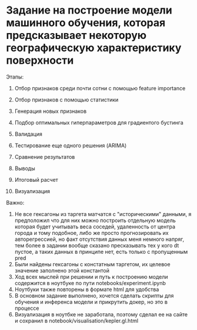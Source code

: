 <h1> Задание на построение модели машинного обучения, которая предсказывает некоторую географическую характеристику поверхности</h1>
Этапы:

1. Отбор признаков среди почти сотни с помощью feature importance

2. Отбор признаков с помощью статистики
3. Генерация новых признаков
4. Подбор оптимальных гиперпараметров для градиентого бустинга
5. Валидация 
6. Тестирование еще одного решения (ARIMA)
7. Сравнение результатов
8. Выводы
9. Итоговый расчет
10. Визуализация

Важно:
1. Не все гексагоны из таргета матчатся с "историческими" данными, я предположил что для них можно построить отдельную модель которая будет учитывать веса соседей, удаленность от центра города и тому подобное, либо же просто прогнозировать их авторегрессией, но факт отсутствия данных меня немного напряг, тем более в задании вообще сказано пресказывать тех у кого dt пустое, а таких данных в принципе нет, есть только с пропущенным pred 
2. Были найдены гексагоны с констатным таргетом, их целевое значение заполнено этой константой
3. Ход всех мыслей при решении и путь к построению модели содержится в ноутбуке по пути notebooks/experiment.ipynb
4. Ноутбуки также повторены в формате html для удобства
5. В основном задание выполнено, хочется сделать скрипты для обучения и инференса модели и прикрутить докер, но это в процессе
6. Визуализация в ноутбке не заработала, поэтому сделал ее на сайте и сохранил в notebook/visualisation/kepler.gl.html 